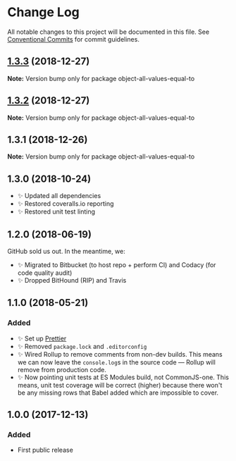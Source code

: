 # Change Log

All notable changes to this project will be documented in this file.
See [Conventional Commits](https://conventionalcommits.org) for commit guidelines.

## [1.3.3](https://bitbucket.org/codsen/codsen/src/master/packages/object-all-values-equal-to/compare/object-all-values-equal-to@1.3.2...object-all-values-equal-to@1.3.3) (2018-12-27)

**Note:** Version bump only for package object-all-values-equal-to





## [1.3.2](https://bitbucket.org/codsen/codsen/src/master/packages/object-all-values-equal-to/compare/object-all-values-equal-to@1.3.1...object-all-values-equal-to@1.3.2) (2018-12-27)

**Note:** Version bump only for package object-all-values-equal-to





## 1.3.1 (2018-12-26)

**Note:** Version bump only for package object-all-values-equal-to





## 1.3.0 (2018-10-24)

- ✨ Updated all dependencies
- ✨ Restored coveralls.io reporting
- ✨ Restored unit test linting

## 1.2.0 (2018-06-19)

GitHub sold us out. In the meantime, we:

- ✨ Migrated to Bitbucket (to host repo + perform CI) and Codacy (for code quality audit)
- ✨ Dropped BitHound (RIP) and Travis

## 1.1.0 (2018-05-21)

### Added

- ✨ Set up [Prettier](https://prettier.io)
- ✨ Removed `package.lock` and `.editorconfig`
- ✨ Wired Rollup to remove comments from non-dev builds. This means we can now leave the `console.log`s in the source code — Rollup will remove from production code.
- ✨ Now pointing unit tests at ES Modules build, not CommonJS-one. This means, unit test coverage will be correct (higher) because there won't be any missing rows that Babel added which are impossible to cover.

## 1.0.0 (2017-12-13)

### Added

- First public release
